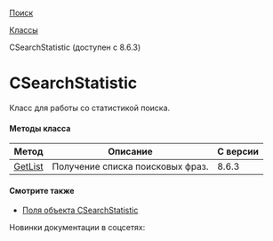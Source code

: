[Поиск](/api_help/search/index.php)

[Классы](/api_help/search/classes/index.php)

CSearchStatistic (доступен с 8.6.3)

CSearchStatistic
================

Класс для работы со статистикой поиска.

#### Методы класса

| Метод | Описание | С версии |
| --- | --- | --- |
| [GetList](/api_help/search/classes/csearchstatistic/getlist.php) | Получение списка поисковых фраз. | 8.6.3 |

#### Смотрите также

* [Поля объекта CSearchStatistic](/api_help/search/classes/csearchstatistic/fields.php)

Новинки документации в соцсетях: